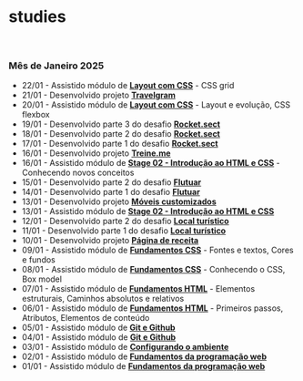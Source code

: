 # studies

<br>

### Mês de Janeiro 2025

- 22/01 - Assistido módulo de **[Layout com CSS]()** - CSS grid
- 21/01 - Desenvolvido projeto **[Travelgram](https://github.com/joaosillva/travelgram)**
- 20/01 - Assistido módulo de **[Layout com CSS]()** - Layout e evolução, CSS flexbox
- 19/01 - Desenvolvido parte 3 do desafio **[Rocket.sect](https://github.com/joaosillva/rocket-sect)**
- 18/01 - Desenvolvido parte 2 do desafio **[Rocket.sect](https://github.com/joaosillva/rocket-sect)**
- 17/01 - Desenvolvido parte 1 do desafio **[Rocket.sect](https://github.com/joaosillva/rocket-sect)**
- 16/01 - Desenvolvido projeto **[Treine.me](https://github.com/joaosillva/treine-me)**
- 16/01 - Assistido módulo de **[Stage 02 - Introdução ao HTML e CSS]()** - Conhecendo novos conceitos
- 15/01 - Desenvolvido parte 2 do desafio **[Flutuar](https://github.com/joaosillva/flutuar)**
- 14/01 - Desenvolvido parte 1 do desafio **[Flutuar](https://github.com/joaosillva/flutuar)**
- 13/01 - Desenvolvido projeto **[Móveis customizados](https://github.com/joaosillva/moveis-customizados)**
- 13/01 - Assistido módulo de **[Stage 02 - Introdução ao HTML e CSS]()** 
- 12/01 - Desenvolvido parte 2 do desafio **[Local turístico](https://github.com/joaosillva/local-turistico)**
- 11/01 - Desenvolvido parte 1 do desafio **[Local turístico](https://github.com/joaosillva/local-turistico)**
- 10/01 - Desenvolvido projeto **[Página de receita](https://github.com/joaosillva/pagina-de-receita)**
- 09/01 - Assistido módulo de **[Fundamentos CSS]()** - Fontes e textos, Cores e fundos 
- 08/01 - Assistido módulo de **[Fundamentos CSS]()** - Conhecendo o CSS, Box model 
- 07/01 - Assistido módulo de **[Fundamentos HTML]()** - Elementos estruturais, Caminhos absolutos e relativos
- 06/01 - Assistido módulo de **[Fundamentos HTML]()** - Primeiros passos, Atributos, Elementos de conteúdo
- 05/01 - Assistido módulo de **[Git e Github]()**
- 04/01 - Assistido módulo de **[Git e Github]()**
- 03/01 - Assistido módulo de **[Configurando o ambiente]()**
- 02/01 - Assistido módulo de **[Fundamentos da programação web]()**
- 01/01 - Assistido módulo de **[Fundamentos da programação web]()**
